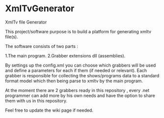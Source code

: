 XmlTvGenerator
==============

XmlTv file Generator

This project/software purpose is to build a platform for generating xmltv file(s).

The software consists of two parts :

1.The main program.
2.Grabber extensions dll (assemblies).

By settings up the config.xml you can choose which grabbers will be used and define a parameters for each if them (if needed or relevant).
Each grabber is responsible for collecting the shows/programs data to a standard format model which then being parse to xmltv by the main program.

At the moment there are 2 grabbers ready in this repository , every .net programmer can add more by his own needs and have the option to share them with us in this repository.

Feel free to update the wiki page if needed.

